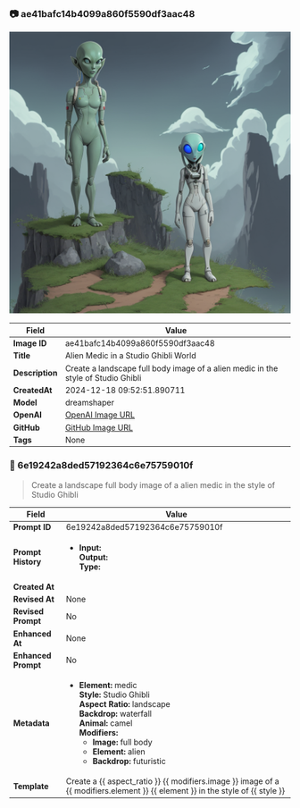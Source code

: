 

### 📷 ae41bafc14b4099a860f5590df3aac48 


![data.id](./ae41bafc14b4099a860f5590df3aac48.jpg)


| Field          | Value                                                                                                                     |
|----------------|---------------------------------------------------------------------------------------------------------------------------|
| **Image ID**             | ae41bafc14b4099a860f5590df3aac48                                                                                                             |
| **Title**           | Alien Medic in a Studio Ghibli World                                                                                                       |
| **Description**           | Create a landscape full body image of a alien medic in the style of Studio Ghibli                                                                                                       |
| **CreatedAt**        | 2024-12-18 09:52:51.890711                                                                                                        |
| **Model**        | dreamshaper                                                                                                        |
| **OpenAI**         | [OpenAI Image URL](http://192.168.1.85:8081/generated-images/b642737284497.png)                                                                                |
| **GitHub**         | [GitHub Image URL](https://raw.githubusercontent.com/Caneta-Silva/weeb/refs/heads/main/images/ae41bafc14b4099a860f5590df3aac48/ae41bafc14b4099a860f5590df3aac48.jpg)                                                                                |
| **Tags**       | None                                                                                                                   |

### 📜 6e19242a8ded57192364c6e75759010f

> Create a landscape full body image of a alien medic in the style of Studio Ghibli

| Field          | Value                                                                                                                                                                      |
|----------------|----------------------------------------------------------------------------------------------------------------------------------------------------------------------------|
| **Prompt ID**  | 6e19242a8ded57192364c6e75759010f                                                                                                                                                            |
| **Prompt History** | <ul><li>**Input:**  <br> **Output:**  <br> **Type:** </li></ul> |
| **Created At** |                                                                                                                                                    |
| **Revised At** | None                                                                                                                                                   |
| **Revised Prompt** | No                                                                                                                                                                      |
| **Enhanced At** | None                                                                                                                                                  |
| **Enhanced Prompt** | No                                                                                                                                                                    |
| **Metadata**   | <ul><li>**Element:** medic <br> **Style:** Studio Ghibli <br> **Aspect Ratio:** landscape <br> **Backdrop:** waterfall <br> **Animal:** camel <br> **Modifiers:**<ul><li>**Image:** full body</li><li>**Element:** alien</li><li>**Backdrop:** futuristic</li></ul></li></ul> |
| **Template**   | Create a {{ aspect_ratio }} {{ modifiers.image }} image of a {{ modifiers.element }} {{ element }} in the style of {{ style }}                                                                                                                                           |


